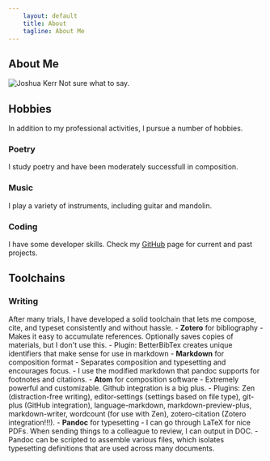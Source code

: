 ```yaml
---
    layout: default
    title: About
    tagline: About Me
---
```


## About Me

![Joshua Kerr]("{{site.baseurl}}/images/portrait-small.jpg")
Not sure what to say.

## Hobbies

In addition to my professional activities, I pursue a number of hobbies.

### Poetry

I study poetry and have been moderately successfull in composition.

### Music

I play a variety of instruments, including guitar and mandolin.

### Coding

I have some developer skills. Check my <a href="http://github.com/{{site.github}}" target="_blank"><i class="fa fa-github"></i>GitHub</a> page for current and past projects.

## Toolchains

### Writing

After many trials, I have developed a solid toolchain that lets me compose, cite, and typeset consistently and without hassle.
    - **Zotero** for bibliography
        - Makes it easy to accumulate references. Optionally saves copies of materials, but I don't use this.
        - Plugin: BetterBibTex creates unique identifiers that make sense for use in markdown
    - **Markdown** for composition format
        - Separates composition and typesetting and encourages focus.
        - I use the modified markdown that pandoc supports for footnotes and citations.
    - **Atom** for composition software
        - Extremely powerful and customizable. Github integration is a big plus.
        - Plugins: Zen (distraction-free writing), editor-settings (settings based on file type), git-plus (GitHub integration), language-markdown, markdown-preview-plus, markdown-writer, wordcount (for use with Zen), zotero-citation (Zotero integration!!!).
    - **Pandoc** for typesetting
	    - I can go through LaTeX for nice PDFs. When sending things to a colleague to review, I can output in DOC.
	    - Pandoc can be scripted to assemble various files, which isolates typesetting definitions that are used across many documents.
